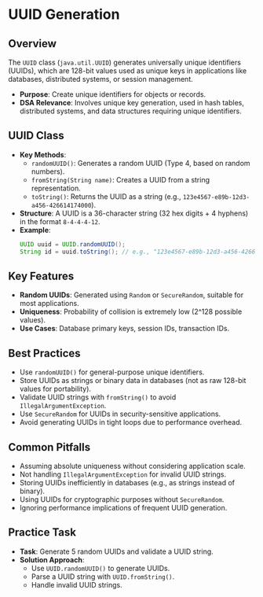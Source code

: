 # UUID Generation

## Overview
The `UUID` class (`java.util.UUID`) generates universally unique identifiers (UUIDs), which are 128-bit values used as unique keys in applications like databases, distributed systems, or session management.

- **Purpose**: Create unique identifiers for objects or records.
- **DSA Relevance**: Involves unique key generation, used in hash tables, distributed systems, and data structures requiring unique identifiers.

## UUID Class
- **Key Methods**:
  - `randomUUID()`: Generates a random UUID (Type 4, based on random numbers).
  - `fromString(String name)`: Creates a UUID from a string representation.
  - `toString()`: Returns the UUID as a string (e.g., `123e4567-e89b-12d3-a456-426614174000`).
- **Structure**: A UUID is a 36-character string (32 hex digits + 4 hyphens) in the format `8-4-4-4-12`.
- **Example**:
  ```java
  UUID uuid = UUID.randomUUID();
  String id = uuid.toString(); // e.g., "123e4567-e89b-12d3-a456-426614174000"
  ```

## Key Features
- **Random UUIDs**: Generated using `Random` or `SecureRandom`, suitable for most applications.
- **Uniqueness**: Probability of collision is extremely low (2^128 possible values).
- **Use Cases**: Database primary keys, session IDs, transaction IDs.

## Best Practices
- Use `randomUUID()` for general-purpose unique identifiers.
- Store UUIDs as strings or binary data in databases (not as raw 128-bit values for portability).
- Validate UUID strings with `fromString()` to avoid `IllegalArgumentException`.
- Use `SecureRandom` for UUIDs in security-sensitive applications.
- Avoid generating UUIDs in tight loops due to performance overhead.

## Common Pitfalls
- Assuming absolute uniqueness without considering application scale.
- Not handling `IllegalArgumentException` for invalid UUID strings.
- Storing UUIDs inefficiently in databases (e.g., as strings instead of binary).
- Using UUIDs for cryptographic purposes without `SecureRandom`.
- Ignoring performance implications of frequent UUID generation.

## Practice Task
- **Task**: Generate 5 random UUIDs and validate a UUID string.
- **Solution Approach**:
  - Use `UUID.randomUUID()` to generate UUIDs.
  - Parse a UUID string with `UUID.fromString()`.
  - Handle invalid UUID strings.